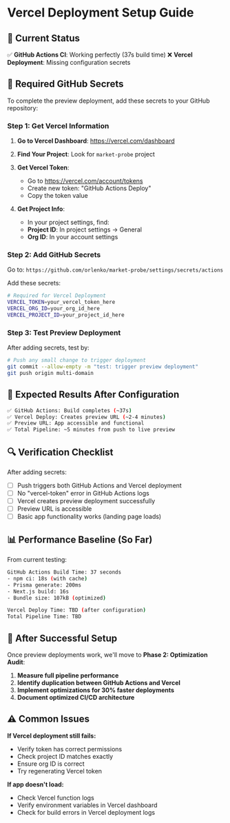 # Vercel Deployment Setup Guide

## 🎯 **Current Status**
✅ **GitHub Actions CI**: Working perfectly (37s build time)
❌ **Vercel Deployment**: Missing configuration secrets

## 🔧 **Required GitHub Secrets**

To complete the preview deployment, add these secrets to your GitHub repository:

### **Step 1: Get Vercel Information**

1. **Go to Vercel Dashboard**: https://vercel.com/dashboard
2. **Find Your Project**: Look for `market-probe` project
3. **Get Vercel Token**:
   - Go to https://vercel.com/account/tokens
   - Create new token: "GitHub Actions Deploy"
   - Copy the token value

4. **Get Project Info**:
   - In your project settings, find:
   - **Project ID**: In project settings → General
   - **Org ID**: In your account settings

### **Step 2: Add GitHub Secrets**

Go to: `https://github.com/orlenko/market-probe/settings/secrets/actions`

Add these secrets:

```bash
# Required for Vercel Deployment
VERCEL_TOKEN=your_vercel_token_here
VERCEL_ORG_ID=your_org_id_here
VERCEL_PROJECT_ID=your_project_id_here
```

### **Step 3: Test Preview Deployment**

After adding secrets, test by:

```bash
# Push any small change to trigger deployment
git commit --allow-empty -m "test: trigger preview deployment"
git push origin multi-domain
```

## 🎯 **Expected Results After Configuration**

```bash
✅ GitHub Actions: Build completes (~37s)
✅ Vercel Deploy: Creates preview URL (~2-4 minutes)
✅ Preview URL: App accessible and functional
✅ Total Pipeline: ~5 minutes from push to live preview
```

## 🔍 **Verification Checklist**

After adding secrets:
- [ ] Push triggers both GitHub Actions and Vercel deployment
- [ ] No "vercel-token" error in GitHub Actions logs
- [ ] Vercel creates preview deployment successfully
- [ ] Preview URL is accessible
- [ ] Basic app functionality works (landing page loads)

## 📊 **Performance Baseline (So Far)**

From current testing:
```bash
GitHub Actions Build Time: 37 seconds
- npm ci: 18s (with cache)
- Prisma generate: 200ms
- Next.js build: 16s
- Bundle size: 107kB (optimized)

Vercel Deploy Time: TBD (after configuration)
Total Pipeline Time: TBD
```

## 🚀 **After Successful Setup**

Once preview deployments work, we'll move to **Phase 2: Optimization Audit**:

1. **Measure full pipeline performance**
2. **Identify duplication between GitHub Actions and Vercel**
3. **Implement optimizations for 30% faster deployments**
4. **Document optimized CI/CD architecture**

## ⚠️ **Common Issues**

**If Vercel deployment still fails:**
- Verify token has correct permissions
- Check project ID matches exactly
- Ensure org ID is correct
- Try regenerating Vercel token

**If app doesn't load:**
- Check Vercel function logs
- Verify environment variables in Vercel dashboard
- Check for build errors in Vercel deployment logs
